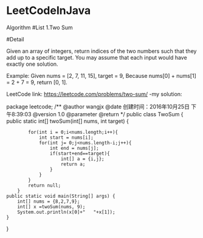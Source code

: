 # LeetCodeInJava
Algorithm
#List
1.Two Sum




#Detail

Given an array of integers, return indices of the two numbers such that they add up to a specific target.
You may assume that each input would have exactly one solution.

Example:
Given nums = [2, 7, 11, 15], target = 9,
Because nums[0] + nums[1] = 2 + 7 = 9,
return [0, 1].

LeetCode link:
https://leetcode.com/problems/two-sum/
-my solution:

package leetcode;
/** 
@author  wangjx 
@date 创建时间：2016年10月25日 下午8:39:03 
@version 1.0 
@parameter 
@return 
*/
public class TwoSum {
    public static int[] twoSum(int[] nums, int target) {
	    	
	        for(int i = 0;i<nums.length;i++){
	            int start = nums[i];
	            for(int j= 0;j<nums.length-i;j++){
	            	int end = nums[j];
	            	if(start+end==target){
	            		int[] a = {i,j};
	            		return a;
	            	}
	            }
	        }
			return null;
	    }
	public static void main(String[] args) {
		int[] nums = {8,2,7,9};
		int[] x =twoSum(nums, 9);
		System.out.println(x[0]+"   "+x[1]);
	}
}



